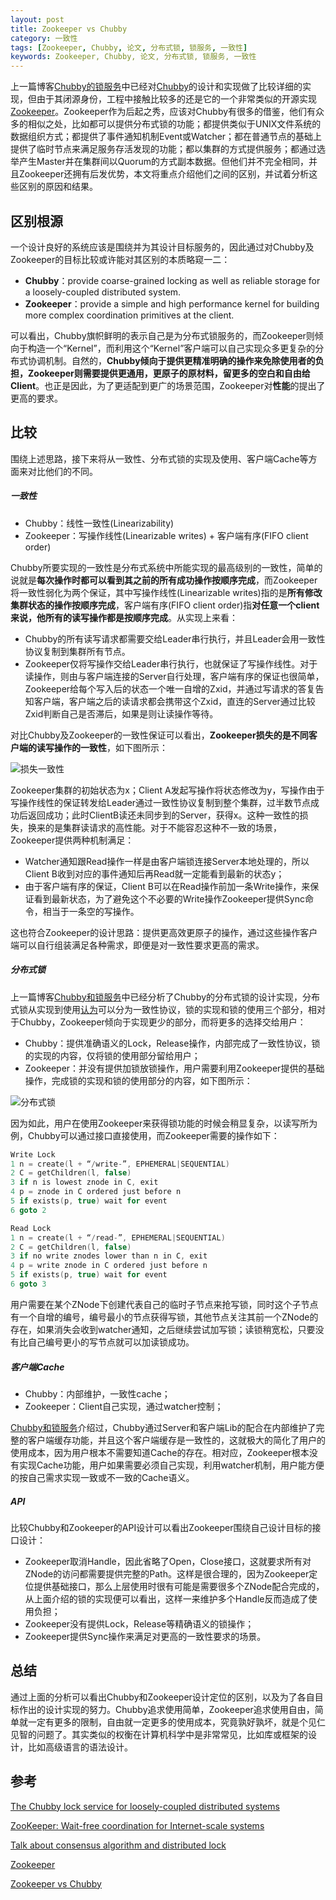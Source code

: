 ```yaml
---
layout: post
title: Zookeeper vs Chubby
category: 一致性
tags: [Zookeeper, Chubby, 论文, 分布式锁, 锁服务, 一致性]
keywords: Zookeeper, Chubby, 论文, 分布式锁, 锁服务, 一致性
---
```


上一篇博客[Chubby的锁服务](http://catkang.github.io/2017/09/29/chubby.html)中已经对[Chubby](https://static.googleusercontent.com/media/research.google.com/en//archive/chubby-osdi06.pdf)的设计和实现做了比较详细的实现，但由于其闭源身份，工程中接触比较多的还是它的一个非常类似的开源实现[Zookeeper](https://www.usenix.org/legacy/event/usenix10/tech/full_papers/Hunt.pdf)。Zookeeper作为后起之秀，应该对Chubby有很多的借鉴，他们有众多的相似之处，比如都可以提供分布式锁的功能；都提供类似于UNIX文件系统的数据组织方式；都提供了事件通知机制Event或Watcher；都在普通节点的基础上提供了临时节点来满足服务存活发现的功能；都以集群的方式提供服务；都通过选举产生Master并在集群间以Quorum的方式副本数据。但他们并不完全相同，并且Zookeeper还拥有后发优势，本文将重点介绍他们之间的区别，并试着分析这些区别的原因和结果。



## **区别根源**

一个设计良好的系统应该是围绕并为其设计目标服务的，因此通过对Chubby及Zookeeper的目标比较或许能对其区别的本质略窥一二：

- **Chubby**：provide coarse-grained locking as well as reliable storage for a loosely-coupled distributed system.
- **Zookeeper**：provide a simple and high performance kernel for building more complex coordination primitives at the client.

可以看出，Chubby旗帜鲜明的表示自己是为分布式锁服务的，而Zookeeper则倾向于构造一个“Kernel”，而利用这个“Kernel”客户端可以自己实现众多更复杂的分布式协调机制。自然的，**Chubby倾向于提供更精准明确的操作来免除使用者的负担，Zookeeper则需要提供更通用，更原子的原材料，留更多的空白和自由给Client**。也正是因此，为了更适配到更广的场景范围，Zookeeper对**性能**的提出了更高的要求。



## **比较**

围绕上述思路，接下来将从一致性、分布式锁的实现及使用、客户端Cache等方面来对比他们的不同。

##### **一致性**

- Chubby：线性一致性(Linearizability)
- Zookeeper：写操作线性(Linearizable writes) + 客户端有序(FIFO client order)


Chubby所要实现的一致性是分布式系统中所能实现的最高级别的一致性，简单的说就是**每次操作时都可以看到其之前的所有成功操作按顺序完成**，而Zookeeper将一致性弱化为两个保证，其中写操作线性(Linearizable writes)指的是**所有修改集群状态的操作按顺序完成**，客户端有序(FIFO client order)指**对任意一个client来说，他所有的读写操作都是按顺序完成**。从实现上来看：

- Chubby的所有读写请求都需要交给Leader串行执行，并且Leader会用一致性协议复制到集群所有节点。
- Zookeeper仅将写操作交给Leader串行执行，也就保证了写操作线性。对于读操作，则由与客户端连接的Server自行处理，客户端有序的保证也很简单，Zookeeper给每个写入后的状态一个唯一自增的Zxid，并通过写请求的答复告知客户端，客户端之后的读请求都会携带这个Zxid，直连的Server通过比较Zxid判断自己是否滞后，如果是则让读操作等待。

对比Chubby及Zookeeper的一致性保证可以看出，**Zookeeper损失的是不同客户端的读写操作的一致性**，如下图所示：

![损失一致性](http://catkang.github.io/assets/img/zookeeper_chubby/weak_consistency.png)

Zookeeper集群的初始状态为x；Client A发起写操作将状态修改为y，写操作由于写操作线性的保证转发给Leader通过一致性协议复制到整个集群，过半数节点成功后返回成功；此时ClientB读还未同步到的Server，获得x。这种一致性的损失，换来的是集群读请求的高性能。对于不能容忍这种不一致的场景，Zookeeper提供两种机制满足：

- Watcher通知跟Read操作一样是由客户端锁连接Server本地处理的，所以Client B收到对应的事件通知后再Read就一定能看到最新的状态y；
- 由于客户端有序的保证，Client B可以在Read操作前加一条Write操作，来保证看到最新状态，为了避免这个不必要的Write操作Zookeeper提供Sync命令，相当于一条空的写操作。

这也符合Zookeeper的设计思路：提供更高效更原子的操作，通过这些操作客户端可以自行组装满足各种需求，即便是对一致性要求更高的需求。



##### **分布式锁**

上一篇博客[Chubby和锁服务](http://catkang.github.io/2017/09/29/chubby.html)中已经分析了Chubby的分布式锁的设计实现，分布式锁从实现到使用[认为](http://baotiao.github.io/2017/09/12/distributed-lock/)可以分为一致性协议，锁的实现和锁的使用三个部分，相对于Chubby，Zookeeper倾向于实现更少的部分，而将更多的选择交给用户：

- Chubby：提供准确语义的Lock，Release操作，内部完成了一致性协议，锁的实现的内容，仅将锁的使用部分留给用户；
- Zookeeper：并没有提供加锁放锁操作，用户需要利用Zookeeper提供的基础操作，完成锁的实现和锁的使用部分的内容，如下图所示：

![分布式锁](http://catkang.github.io/assets/img/zookeeper_chubby/lock.png)

因为如此，用户在使用Zookeeper来获得锁功能的时候会稍显复杂，以读写所为例，Chubby可以通过接口直接使用，而Zookeeper需要的操作如下：

```c++
Write Lock
1 n = create(l + “/write-”, EPHEMERAL|SEQUENTIAL) 
2 C = getChildren(l, false)
3 if n is lowest znode in C, exit
4 p = znode in C ordered just before n
5 if exists(p, true) wait for event 
6 goto 2

Read Lock
1 n = create(l + “/read-”, EPHEMERAL|SEQUENTIAL)
2 C = getChildren(l, false)
3 if no write znodes lower than n in C, exit
4 p = write znode in C ordered just before n
5 if exists(p, true) wait for event
6 goto 3
```

用户需要在某个ZNode下创建代表自己的临时子节点来抢写锁，同时这个子节点有一个自增的编号，编号最小的节点获得写锁，其他节点关注其前一个ZNode的存在，如果消失会收到watcher通知，之后继续尝试加写锁；读锁稍宽松，只要没有比自己编号更小的写节点就可以加读锁成功。



##### **客户端Cache**

- Chubby：内部维护，一致性cache；
- Zookeeper：Client自己实现，通过watcher控制；


[Chubby和锁服务](http://catkang.github.io/2017/09/29/chubby.html)介绍过，Chubby通过Server和客户端Lib的配合在内部维护了完整的客户端缓存功能，并且这个客户端缓存是一致性的，这就极大的简化了用户的使用成本，因为用户根本不需要知道Cache的存在。相对应，Zookeeper根本没有实现Cache功能，用户如果需要必须自己实现，利用watcher机制，用户能方便的按自己需求实现一致或不一致的Cache语义。



##### **API**

比较Chubby和Zookeeper的API设计可以看出Zookeeper围绕自己设计目标的接口设计：

- Zookeeper取消Handle，因此省略了Open，Close接口，这就要求所有对ZNode的访问都需要提供完整的Path。这样是很合理的，因为Zookeeper定位提供基础接口，那么上层使用时很有可能是需要很多个ZNode配合完成的，从上面介绍的锁的实现便可以看出，这样一来维护多个Handle反而造成了使用负担；
- Zookeeper没有提供Lock，Release等精确语义的锁操作；
- Zookeeper提供Sync操作来满足对更高的一致性要求的场景。





## **总结**

通过上面的分析可以看出Chubby和Zookeeper设计定位的区别，以及为了各自目标作出的设计实现的努力。Chubby追求使用简单，Zookeeper追求使用自由，简单就一定有更多的限制，自由就一定更多的使用成本，究竟孰好孰坏，就是个见仁见智的问题了。其实类似的权衡在计算机科学中是非常常见，比如库或框架的设计，比如高级语言的语法设计。



## 参考

[The Chubby lock service for loosely-coupled distributed systems](http://static.googleusercontent.com/media/research.google.com/en//archive/chubby-osdi06.pdf)

[ZooKeeper: Wait-free coordination for Internet-scale systems](https://www.usenix.org/legacy/event/usenix10/tech/full_papers/Hunt.pdf)

[Talk about consensus algorithm and distributed lock](http://baotiao.github.io/2017/09/12/distributed-lock/)

[Zookeeper](https://github.com/apache/zookeeper)

[Zookeeper vs Chubby](http://catkang.github.io/2017/10/10/zookeeper-vs-chubby.html)

